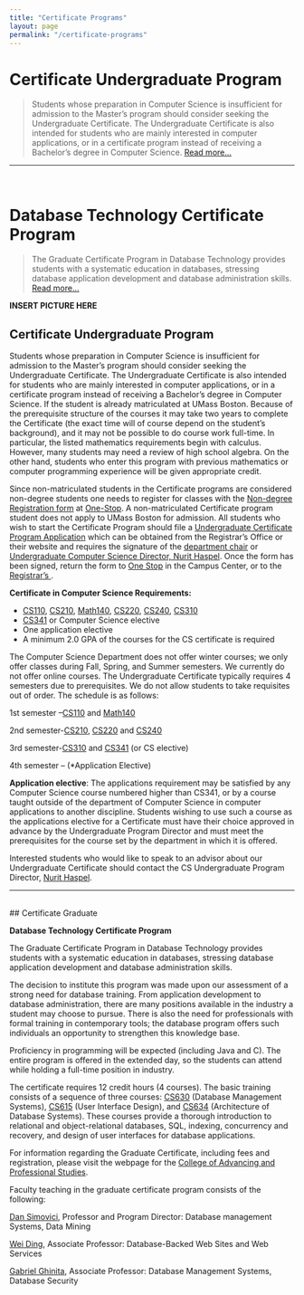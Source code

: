 ```yaml
---
title: "Certificate Programs"
layout: page
permalink: "/certificate-programs"
---
```


# Certificate Undergraduate Program

> Students whose preparation in Computer Science is insufficient for admission to the Master’s program should consider seeking the Undergraduate Certificate. The Undergraduate Certificate is also intended for students who are mainly interested in computer applications, or in a certificate program instead of receiving a Bachelor’s degree in Computer Science. [Read more...](#anchor1)

---

<br>

# Database Technology Certificate Program

> The Graduate Certificate Program in Database Technology provides students with a systematic education in databases, stressing database application development and database administration skills. [Read more...](#anchor2)

**INSERT PICTURE HERE**

<a name="anchor1"></a>

## Certificate Undergraduate Program

Students whose preparation in Computer Science is insufficient for admission to the Master’s program should consider seeking the Undergraduate Certificate. The Undergraduate Certificate is also intended for students who are mainly interested in computer applications, or in a certificate program instead of receiving a Bachelor’s degree in Computer Science. If the student is already matriculated at UMass Boston. Because of the prerequisite structure of the courses it may take two years to complete the Certificate (the exact time will of course depend on the student’s background), and it may not be possible to do course work full-time. In particular, the listed mathematics requirements begin with calculus. However, many students may need a review of high school algebra. On the other hand, students who enter this program with previous mathematics or computer programming experience will be given appropriate credit.

Since non-matriculated students in the Certificate programs are considered non-degree students one needs to register for classes with the [Non-degree Registration form](https://www.cct.umb.edu/NonDegreeRego.pdf) at [One-Stop](https://www.umb.edu/onestop). A non-matriculated Certificate program student does not apply to UMass Boston for admission. All students who wish to start the Certificate Program should file a [Undergraduate Certificate Program Application](https://www.umb.edu/media/umassboston/content-assets/documents/pdfs/UndergradCertificateProgramApplication_Sp20_v1.pdf) which can be obtained from the Registrar’s Office or their website and requires the signature of the [department chair](https://www.cs.umb.edu/~marc/) or [Undergraduate Computer Science Director, Nurit Haspel](https://www.cs.umb.edu/~nurith/). Once the form has been signed, return the form to [One Stop](https://www.umb.edu/onestop) in the Campus Center, or to the [Registrar’s ](https://www.umb.edu/registrar).

**Certificate in Computer Science Requirements:**

- [CS110]({{site.baseurl}}/academics/courses/CS110), [CS210]({{site.baseurl}}/academics/courses/CS210), [Math140](https://www.umb.edu/course_catalog/course_info/ugrd_MATH_all_140), [CS220]({{site.baseurl}}/academics/courses/CS220), [CS240]({{site.baseurl}}/academics/courses/CS240), [CS310]({{site.baseurl}}/academics/courses/CS310)
- [CS341]({{site.baseurl}}/academics/courses/CS341) or Computer Science elective
- One application elective
- A minimum 2.0 GPA of the courses for the CS certificate is required

The Computer Science Department does not offer winter courses; we only offer classes during Fall, Spring, and Summer semesters. We currently do not offer online courses. The Undergraduate Certificate typically requires 4 semesters due to prerequisites. We do not allow students to take requisites out of order. The schedule is as follows:

1st semester –[CS110]({{site.baseurl}}/academics/courses/CS110) and [Math140](https://www.umb.edu/course_catalog/course_info/ugrd_MATH_all_140)

2nd semester-[CS210]({{site.baseurl}}/academics/courses/CS210), [CS220]({{site.baseurl}}/academics/courses/CS220) and [CS240]({{site.baseurl}}/academics/courses/CS240)

3rd semester-[CS310]({{site.baseurl}}/academics/courses/CS310) and [CS341]({{site.baseurl}}/academics/courses/CS341) (or CS elective)

4th semester – (\*Application Elective)

**Application elective**: The applications requirement may be satisfied by any Computer Science course numbered higher than CS341, or by a course taught outside of the department of Computer Science in computer applications to another discipline. Students wishing to use such a course as the applications elective for a Certificate must have their choice approved in advance by the Undergraduate Program Director and must meet the prerequisites for the course set by the department in which it is offered.

Interested students who would like to speak to an advisor about our Undergraduate Certificate should contact the CS Undergraduate Program Director, [Nurit Haspel](mailto:nurit.haspel@umb.edu).
<br>

---

<br>
<a name="anchor2"></a>
## Certificate Graduate

**Database Technology Certificate Program**

The Graduate Certificate Program in Database Technology provides students with a systematic education in databases, stressing database application development and database administration skills.

The decision to institute this program was made upon our assessment of a strong need for database training. From application development to database administration, there are many positions available in the industry a student may choose to pursue. There is also the need for professionals with formal training in contemporary tools; the database program offers such individuals an opportunity to strengthen this knowledge base.

Proficiency in programming will be expected (including Java and C). The entire program is offered in the extended day, so the students can attend while holding a full-time position in industry.

The certificate requires 12 credit hours (4 courses). The basic training consists of a sequence of three courses: [CS630]({{site.baseurl}}/academics/courses/CS630) (Database Management Systems), [CS615]({{site.baseurl}}/academics/courses/CS615) (User Interface Design), and [CS634]({{site.baseurl}}/academics/courses/CS634) (Architecture of Database Systems). These courses provide a thorough introduction to relational and object-relational databases, SQL, indexing, concurrency and recovery, and design of user interfaces for database applications.

For information regarding the Graduate Certificate, including fees and registration, please visit the webpage for the [College of Advancing and Professional Studies](https://www.umb.edu/academics/caps).

Faculty teaching in the graduate certificate program consists of the following:

[Dan Simovici](https://www.cs.umb.edu/~dsim/), Professor and Program Director: Database management Systems, Data Mining

[Wei Ding](https://www.cs.umb.edu/~ding/), Associate Professor: Database-Backed Web Sites and Web Services

[Gabriel Ghinita](https://www.cs.umb.edu/~gghinita/), Associate Professor: Database Management Systems, Database Security
